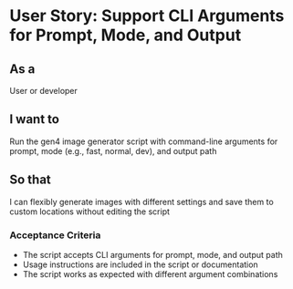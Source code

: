 # User Story: Support CLI Arguments for Prompt, Mode, and Output

## As a
User or developer

## I want to
Run the gen4 image generator script with command-line arguments for prompt, mode (e.g., fast, normal, dev), and output path

## So that
I can flexibly generate images with different settings and save them to custom locations without editing the script

### Acceptance Criteria
- The script accepts CLI arguments for prompt, mode, and output path
- Usage instructions are included in the script or documentation
- The script works as expected with different argument combinations
